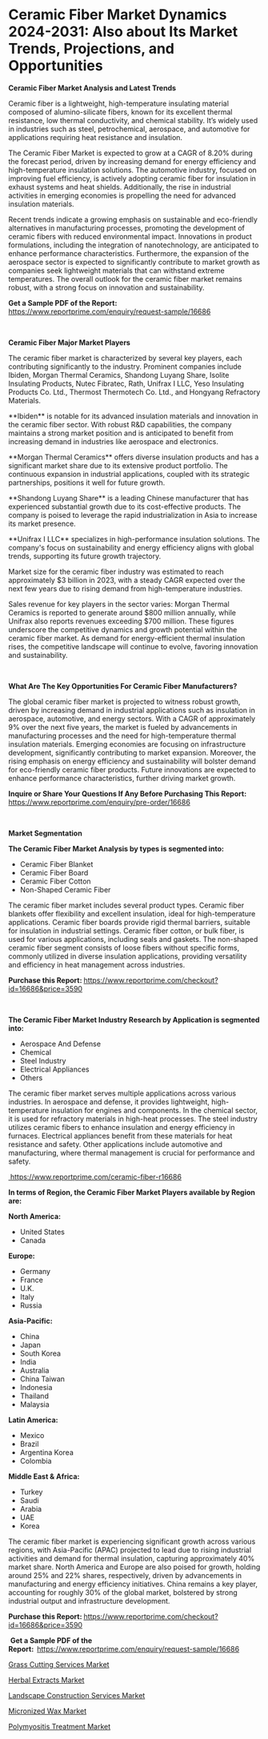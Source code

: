 <p><h1>Ceramic Fiber Market Dynamics 2024-2031: Also about Its Market Trends, Projections, and Opportunities</h1></p><p><strong>Ceramic Fiber Market Analysis and Latest Trends</strong></p>
<p><p>Ceramic fiber is a lightweight, high-temperature insulating material composed of alumino-silicate fibers, known for its excellent thermal resistance, low thermal conductivity, and chemical stability. It’s widely used in industries such as steel, petrochemical, aerospace, and automotive for applications requiring heat resistance and insulation.</p><p>The Ceramic Fiber Market is expected to grow at a CAGR of 8.20% during the forecast period, driven by increasing demand for energy efficiency and high-temperature insulation solutions. The automotive industry, focused on improving fuel efficiency, is actively adopting ceramic fiber for insulation in exhaust systems and heat shields. Additionally, the rise in industrial activities in emerging economies is propelling the need for advanced insulation materials.</p><p>Recent trends indicate a growing emphasis on sustainable and eco-friendly alternatives in manufacturing processes, promoting the development of ceramic fibers with reduced environmental impact. Innovations in product formulations, including the integration of nanotechnology, are anticipated to enhance performance characteristics. Furthermore, the expansion of the aerospace sector is expected to significantly contribute to market growth as companies seek lightweight materials that can withstand extreme temperatures. The overall outlook for the ceramic fiber market remains robust, with a strong focus on innovation and sustainability.</p></p>
<p><strong>Get a Sample PDF of the Report:&nbsp;</strong> <a href="https://www.reportprime.com/enquiry/request-sample/16686?utm_campaign=37&utm_medium=2&utm_source=Github&utm_content=ia&utm_term=23112024&utm_id=ceramic-fiber">https://www.reportprime.com/enquiry/request-sample/16686</a></p>
<p>&nbsp;</p>
<p><strong>Ceramic Fiber Major Market Players</strong></p>
<p><p>The ceramic fiber market is characterized by several key players, each contributing significantly to the industry. Prominent companies include Ibiden, Morgan Thermal Ceramics, Shandong Luyang Share, Isolite Insulating Products, Nutec Fibratec, Rath, Unifrax I LLC, Yeso Insulating Products Co. Ltd., Thermost Thermotech Co. Ltd., and Hongyang Refractory Materials. </p><p>**Ibiden** is notable for its advanced insulation materials and innovation in the ceramic fiber sector. With robust R&D capabilities, the company maintains a strong market position and is anticipated to benefit from increasing demand in industries like aerospace and electronics.</p><p>**Morgan Thermal Ceramics** offers diverse insulation products and has a significant market share due to its extensive product portfolio. The continuous expansion in industrial applications, coupled with its strategic partnerships, positions it well for future growth.</p><p>**Shandong Luyang Share** is a leading Chinese manufacturer that has experienced substantial growth due to its cost-effective products. The company is poised to leverage the rapid industrialization in Asia to increase its market presence.</p><p>**Unifrax I LLC** specializes in high-performance insulation solutions. The company's focus on sustainability and energy efficiency aligns with global trends, supporting its future growth trajectory.</p><p>Market size for the ceramic fiber industry was estimated to reach approximately $3 billion in 2023, with a steady CAGR expected over the next few years due to rising demand from high-temperature industries. </p><p>Sales revenue for key players in the sector varies: Morgan Thermal Ceramics is reported to generate around $800 million annually, while Unifrax also reports revenues exceeding $700 million. These figures underscore the competitive dynamics and growth potential within the ceramic fiber market. As demand for energy-efficient thermal insulation rises, the competitive landscape will continue to evolve, favoring innovation and sustainability.</p></p>
<p>&nbsp;</p>
<p><strong>What Are The Key Opportunities For Ceramic Fiber Manufacturers?</strong></p>
<p><p>The global ceramic fiber market is projected to witness robust growth, driven by increasing demand in industrial applications such as insulation in aerospace, automotive, and energy sectors. With a CAGR of approximately 9% over the next five years, the market is fueled by advancements in manufacturing processes and the need for high-temperature thermal insulation materials. Emerging economies are focusing on infrastructure development, significantly contributing to market expansion. Moreover, the rising emphasis on energy efficiency and sustainability will bolster demand for eco-friendly ceramic fiber products. Future innovations are expected to enhance performance characteristics, further driving market growth.</p></p>
<p><strong>Inquire or Share Your Questions If Any Before Purchasing This Report:</strong> <a href="https://www.reportprime.com/enquiry/pre-order/16686?utm_campaign=37&utm_medium=2&utm_source=Github&utm_content=ia&utm_term=23112024&utm_id=ceramic-fiber">https://www.reportprime.com/enquiry/pre-order/16686</a></p>
<p>&nbsp;</p>
<p><strong>Market Segmentation</strong></p>
<p><strong>The Ceramic Fiber Market Analysis by types is segmented into:</strong></p>
<p><ul><li>Ceramic Fiber Blanket</li><li>Ceramic Fiber Board</li><li>Ceramic Fiber Cotton</li><li>Non-Shaped Ceramic Fiber</li></ul></p>
<p><p>The ceramic fiber market includes several product types. Ceramic fiber blankets offer flexibility and excellent insulation, ideal for high-temperature applications. Ceramic fiber boards provide rigid thermal barriers, suitable for insulation in industrial settings. Ceramic fiber cotton, or bulk fiber, is used for various applications, including seals and gaskets. The non-shaped ceramic fiber segment consists of loose fibers without specific forms, commonly utilized in diverse insulation applications, providing versatility and efficiency in heat management across industries.</p></p>
<p><strong>Purchase this Report:&nbsp;</strong><a href="https://www.reportprime.com/checkout?id=16686&price=3590&utm_campaign=37&utm_medium=2&utm_source=Github&utm_content=ia&utm_term=23112024&utm_id=ceramic-fiber">https://www.reportprime.com/checkout?id=16686&price=3590</a></p>
<p>&nbsp;</p>
<p><strong>The Ceramic Fiber Market Industry Research by Application is segmented into:</strong></p>
<p><ul><li>Aerospace And Defense</li><li>Chemical</li><li>Steel Industry</li><li>Electrical Appliances</li><li>Others</li></ul></p>
<p><p>The ceramic fiber market serves multiple applications across various industries. In aerospace and defense, it provides lightweight, high-temperature insulation for engines and components. In the chemical sector, it is used for refractory materials in high-heat processes. The steel industry utilizes ceramic fibers to enhance insulation and energy efficiency in furnaces. Electrical appliances benefit from these materials for heat resistance and safety. Other applications include automotive and manufacturing, where thermal management is crucial for performance and safety.</p></p>
<p><a href="https://www.reportprime.com/ceramic-fiber-r16686?utm_campaign=37&utm_medium=2&utm_source=Github&utm_content=ia&utm_term=23112024&utm_id=ceramic-fiber">&nbsp;https://www.reportprime.com/ceramic-fiber-r16686</a></p>
<p><strong>In terms of Region, the Ceramic Fiber Market Players available by Region are:</strong></p>
<p>
    <p> <strong> North America: </strong>
        <ul>
            <li>United States</li>
            <li>Canada</li>
        </ul>
        </p> 
    <p> <strong> Europe: </strong>
        <ul>
            <li>Germany</li>
            <li>France</li>
            <li>U.K.</li>
            <li>Italy</li>
            <li>Russia</li>
        </ul>
        </p> 
    <p> <strong> Asia-Pacific: </strong>
        <ul>
            <li>China</li>
            <li>Japan</li>
            <li>South Korea</li>
            <li>India</li>
            <li>Australia</li>
            <li>China Taiwan</li>
            <li>Indonesia</li>
            <li>Thailand</li>
            <li>Malaysia</li>
        </ul>
        </p> 
    <p> <strong> Latin America: </strong>
        <ul>
            <li>Mexico</li>
            <li>Brazil</li>
            <li>Argentina Korea</li>
            <li>Colombia</li>
        </ul>
        </p> 
    <p> <strong> Middle East & Africa: </strong>
        <ul>
            <li>Turkey</li>
            <li>Saudi</li>
            <li>Arabia</li>
            <li>UAE</li>
            <li>Korea</li>
        </ul>
    </p>
    </p>
<p><p>The ceramic fiber market is experiencing significant growth across various regions, with Asia-Pacific (APAC) projected to lead due to rising industrial activities and demand for thermal insulation, capturing approximately 40% market share. North America and Europe are also poised for growth, holding around 25% and 22% shares, respectively, driven by advancements in manufacturing and energy efficiency initiatives. China remains a key player, accounting for roughly 30% of the global market, bolstered by strong industrial output and infrastructure development.</p></p>
<p><strong>Purchase this Report: </strong><a href="https://www.reportprime.com/checkout?id=16686&price=3590&utm_campaign=37&utm_medium=2&utm_source=Github&utm_content=ia&utm_term=23112024&utm_id=ceramic-fiber">https://www.reportprime.com/checkout?id=16686&price=3590</a></p>
<p>&nbsp;<strong>Get a Sample PDF of the Report:&nbsp;&nbsp;</strong><a href="https://www.reportprime.com/enquiry/request-sample/16686?utm_campaign=37&utm_medium=2&utm_source=Github&utm_content=ia&utm_term=23112024&utm_id=ceramic-fiber">https://www.reportprime.com/enquiry/request-sample/16686</a></p>
<p><strong></strong></p>
<p><p><a href="https://issuu.com/reportprime-2/docs/grass-cutting-services-market-size-_3745a3cb5de800?utm_campaign=37&utm_medium=2&utm_source=Github&utm_content=ia&utm_term=23112024&utm_id=ceramic-fiber">Grass Cutting Services Market</a></p><p><a href="https://github.com/wwwkeltoum/Market-Research-Report-List-5/blob/main/herbal-extracts-market.md?utm_campaign=37&utm_medium=2&utm_source=Github&utm_content=ia&utm_term=23112024&utm_id=ceramic-fiber">Herbal Extracts Market</a></p><p><a href="https://issuu.com/reportprime-2/docs/landscape-construction-services-mar_9a020ad2e30331?utm_campaign=37&utm_medium=2&utm_source=Github&utm_content=ia&utm_term=23112024&utm_id=ceramic-fiber">Landscape Construction Services Market</a></p><p><a href="https://github.com/joannesouthgate/Market-Research-Report-List-5/blob/main/micronized-wax-market.md?utm_campaign=37&utm_medium=2&utm_source=Github&utm_content=ia&utm_term=23112024&utm_id=ceramic-fiber">Micronized Wax Market</a></p><p><a href="https://www.linkedin.com/pulse/regional-global-polymyositis-treatment-market-analysis-projected-ig5sc?utm_campaign=37&utm_medium=2&utm_source=Github&utm_content=ia&utm_term=23112024&utm_id=ceramic-fiber">Polymyositis Treatment Market</a></p></p>